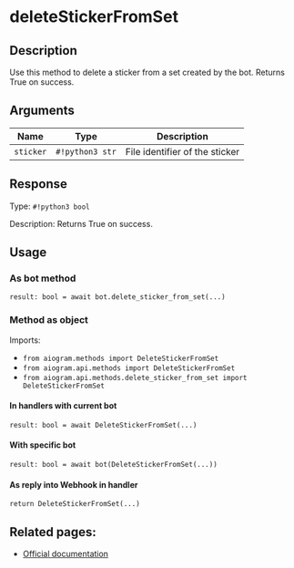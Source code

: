 # deleteStickerFromSet

## Description

Use this method to delete a sticker from a set created by the bot. Returns True on success.


## Arguments

| Name | Type | Description |
| - | - | - |
| `sticker` | `#!python3 str` | File identifier of the sticker |



## Response

Type: `#!python3 bool`

Description: Returns True on success.


## Usage

### As bot method

```python3
result: bool = await bot.delete_sticker_from_set(...)
```

### Method as object

Imports:

- `from aiogram.methods import DeleteStickerFromSet`
- `from aiogram.api.methods import DeleteStickerFromSet`
- `from aiogram.api.methods.delete_sticker_from_set import DeleteStickerFromSet`

#### In handlers with current bot
```python3
result: bool = await DeleteStickerFromSet(...)
```

#### With specific bot
```python3
result: bool = await bot(DeleteStickerFromSet(...))
```
#### As reply into Webhook in handler
```python3
return DeleteStickerFromSet(...)
```


## Related pages:

- [Official documentation](https://core.telegram.org/bots/api#deletestickerfromset)
